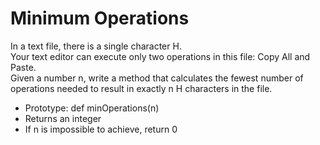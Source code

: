 # Minimum Operations

In a text file, there is a single character H.<br>
Your text editor can execute only two operations in this file: Copy All and Paste.<br>
Given a number n, write a method that calculates the fewest number of operations needed to result in exactly n H characters in the file.

- Prototype: def minOperations(n)
- Returns an integer
- If n is impossible to achieve, return 0

